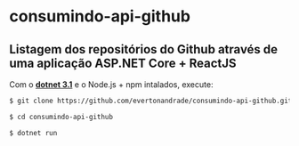 # consumindo-api-github

## Listagem dos repositórios do Github através de uma aplicação ASP.NET Core + ReactJS

Com o **[dotnet 3.1](https://dotnet.microsoft.com/download)** e o Node.js + npm intalados, execute:

```bash
$ git clone https://github.com/evertonandrade/consumindo-api-github.git

$ cd consumindo-api-github

$ dotnet run
```
